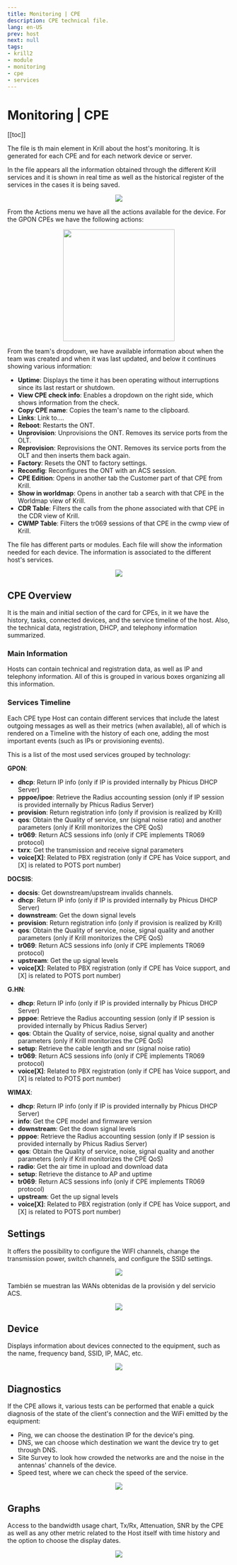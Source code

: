```yaml
---
title: Monitoring | CPE
description: CPE technical file.
lang: en-US
prev: host
next: null
tags:
- krill2
- module
- monitoring
- cpe
- services
---
```

# Monitoring | CPE

[[toc]]

The file is th main element in Krill about the host's monitoring. It is generated for each CPE and for each network device or server.

In the file appears all the information obtained through the different Krill services and it is shown in real time as well as the historical register of the services in the cases it is being saved.

<p align="center"><img src="/img/krill2/monitoring/host/-0000.png" width=""></p>

From the Actions menu we have all the actions available for the device. For the GPON CPEs we have the following actions:

<p align="center"><img src="/img/krill2/monitoring/host/-0001.png" width="252"></p>

From the team's dropdown, we have available information about when the team was created and when it was last updated, and below it continues showing various information:

- **Uptime**: Displays the time it has been operating without interruptions since its last restart or shutdown.
- **View CPE check info**: Enables a dropdown on the right side, which shows information from the check.
- **Copy CPE name**: Copies the team's name to the clipboard.
- **Links**: Link to....
- **Reboot**: Restarts the ONT.
- **Unprovision**: Unprovisions the ONT. Removes its service ports from the OLT.
- **Reprovision**: Reprovisions the ONT. Removes its service ports from the OLT and then inserts them back again.
- **Factory**: Resets the ONT to factory settings.
- **Reconfig**: Reconfigures the ONT with an ACS session.
- **CPE Edition**: Opens in another tab the Customer part of that CPE from Krill.
- **Show in worldmap**: Opens in another tab a search with that CPE in the Worldmap view of Krill.
- **CDR Table**: Filters the calls from the phone associated with that CPE in the CDR view of Krill.
- **CWMP Table**: Filters the tr069 sessions of that CPE in the cwmp view of Krill.

The file has different parts or modules. Each file will show the information needed for each device. The information is associated to the different host's services.

<p align="center"><img src="/img/krill2/monitoring/host/-0002.png" width=""></p>

## CPE Overview

It is the main and initial section of the card for CPEs, in it we have the history, tasks, connected devices, and the service timeline of the host. Also, the technical data, registration, DHCP, and telephony information summarized.

### Main Information

Hosts can contain technical and registration data, as well as IP and telephony information. All of this is grouped in various boxes organizing all this information.

### Services Timeline

Each CPE type Host can contain different services that include the latest outgoing messages as well as their metrics (when available), all of which is rendered on a Timeline with the history of each one, adding the most important events (such as IPs or provisioning events).

This is a list of the most used services grouped by technology:

**GPON**:
* **dhcp**: Return IP info (only if IP is provided internally by Phicus DHCP Server)
* **pppoe/ipoe**: Retrieve the Radius accounting session (only if IP session is provided internally by Phicus Radius Server)
* **provision**: Return registration info (only if provision is realized by Krill)
* **qos**: Obtain the Quality of service, snr (signal noise ratio) and another parameters (only if Krill monitorizes the CPE QoS)
* **tr069**: Return ACS sessions info (only if CPE implements TR069 protocol)
* **txrx**: Get the transmission and receive signal parameters 
* **voice[X]**: Related to PBX registration (only if CPE has Voice support, and [X] is related to POTS port number)

**DOCSIS**:
* **docsis**: Get downstream/upstream invalids channels.
* **dhcp**: Return IP info (only if IP is provided internally by Phicus DHCP Server)
* **downstream**: Get the down signal levels
* **provision**: Return registration info (only if provision is realized by Krill)
* **qos**: Obtain the Quality of service, noise, signal quality and another parameters (only if Krill monitorizes the CPE QoS)
* **tr069**: Return ACS sessions info (only if CPE implements TR069 protocol)
* **upstream**: Get the up signal levels
* **voice[X]**: Related to PBX registration (only if CPE has Voice support, and [X] is related to POTS port number)

**G.HN**:
* **dhcp**: Return IP info (only if IP is provided internally by Phicus DHCP Server)
* **pppoe**: Retrieve the Radius accounting session (only if IP session is provided internally by Phicus Radius Server)
* **qos**: Obtain the Quality of service, noise, signal quality and another parameters (only if Krill monitorizes the CPE QoS)
* **setup**: Retrieve the cable length and snr (signal noise ratio)
* **tr069**: Return ACS sessions info (only if CPE implements TR069 protocol)
* **voice[X]**: Related to PBX registration (only if CPE has Voice support, and [X] is related to POTS port number)

**WIMAX**:
* **dhcp**: Return IP info (only if IP is provided internally by Phicus DHCP Server)
* **info**: Get the CPE model and firmware version
* **downstream**: Get the down signal levels
* **pppoe**: Retrieve the Radius accounting session (only if IP session is provided internally by Phicus Radius Server)
* **qos**: Obtain the Quality of service, noise, signal quality and another parameters (only if Krill monitorizes the CPE QoS)
* **radio**: Get the air time in upload and download data
* **setup**: Retrieve the distance to AP and uptime
* **tr069**: Return ACS sessions info (only if CPE implements TR069 protocol)
* **upstream**: Get the up signal levels
* **voice[X]**: Related to PBX registration (only if CPE has Voice support, and [X] is related to POTS port number)

## Settings

It offers the possibility to configure the WIFI channels, change the transmission power, switch channels, and configure the SSID settings.

<p align="center"><img src="/img/krill2/monitoring/host/-0003.png" width=""></p>

También se muestran las WANs obtenidas de la provisión y del servicio ACS.

<p align="center"><img src="/img/krill2/monitoring/host/-0004.png" width=""></p>

## Device 

Displays information about devices connected to the equipment, such as the name, frequency band, SSID, IP, MAC, etc.

<p align="center"><img src="/img/krill2/monitoring/host/-0005.png" width=""></p>

## Diagnostics

If the CPE allows it, various tests can be performed that enable a quick diagnosis of the state of the client's connection and the WiFi emitted by the equipment:

- Ping, we can choose the destination IP for the device's ping.
- DNS, we can choose which destination we want the device try to get through DNS.
- Site Survey to look how crowded the networks are and the noise in the antennas' channels of the device.
- Speed test, where we can check the speed of the service.

<p align="center"><img src="/img/krill2/monitoring/host/-0006.png" width=""></p>


## Graphs

Access to the bandwidth usage chart, Tx/Rx, Attenuation, SNR by the CPE as well as any other metric related to the Host itself with time history and the option to choose the display dates.

<p align="center"><img src="/img/krill2/monitoring/host/-0007.png" width=""></p>







